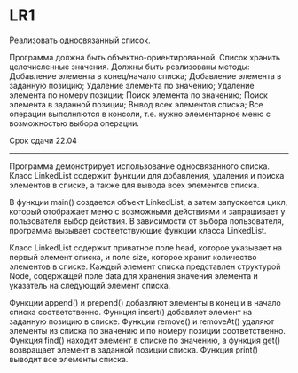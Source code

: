 # LR1

Реализовать односвязанный список.

Программа должна быть объектно-ориентированной.
Список хранить целочисленные значения.
Должны быть реализованы методы:
Добавление элемента в конец/начало списка;
Добавление элемента в заданную позицию;
Удаление элемента по значению;
Удаление элемента по номеру позиции;
Поиск элемента по значению;
Поиск элемента в заданной позиции;
Вывод всех элементов списка;
Все операции выполняются в консоли, т.е. нужно элементарное меню с возможностью выбора операции.
 

Срок сдачи 22.04

-----------------------------------------------------------------------------------------------------------------------------------------------------------


Программа демонстрирует использование односвязанного списка. Класс LinkedList содержит функции для добавления, удаления и поиска элементов в списке, а также для вывода всех элементов списка.

В функции main() создается объект LinkedList, а затем запускается цикл, который отображает меню с возможными действиями и запрашивает у пользователя выбор действия. В зависимости от выбора пользователя, программа вызывает соответствующие функции класса LinkedList.

Класс LinkedList содержит приватное поле head, которое указывает на первый элемент списка, и поле size, которое хранит количество элементов в списке. Каждый элемент списка представлен структурой Node, содержащей поле data для хранения значения элемента и указатель на следующий элемент списка.

Функции append() и prepend() добавляют элементы в конец и в начало списка соответственно. Функция insert() добавляет элемент на заданную позицию в списке. Функции remove() и removeAt() удаляют элементы из списка по значению и по номеру позиции соответственно. Функция find() находит элемент в списке по значению, а функция get() возвращает элемент в заданной позиции списка. Функция print() выводит все элементы списка.
